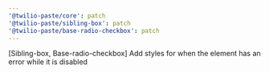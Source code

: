 ```yaml
---
'@twilio-paste/core': patch
'@twilio-paste/sibling-box': patch
'@twilio-paste/base-radio-checkbox': patch
---
```


[Sibling-box, Base-radio-checkbox] Add styles for when the element has an error while it is disabled

